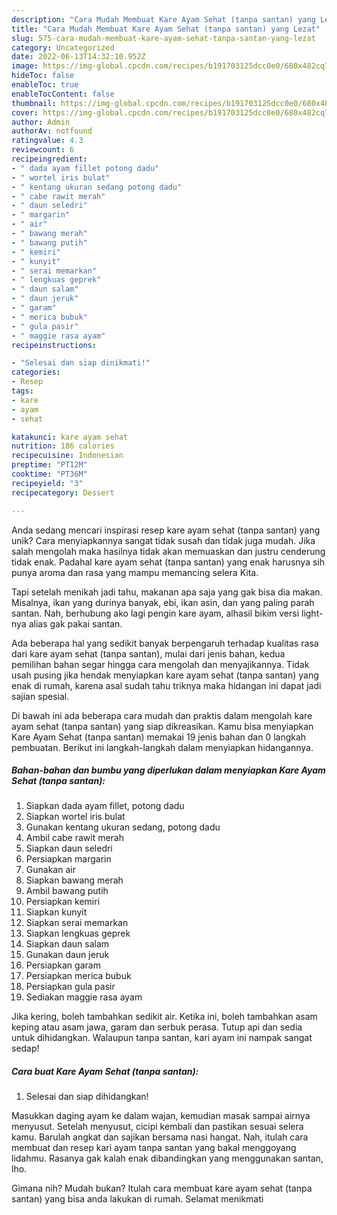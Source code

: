 ```yaml
---
description: "Cara Mudah Membuat Kare Ayam Sehat (tanpa santan) yang Lezat"
title: "Cara Mudah Membuat Kare Ayam Sehat (tanpa santan) yang Lezat"
slug: 575-cara-mudah-membuat-kare-ayam-sehat-tanpa-santan-yang-lezat
category: Uncategorized
date: 2022-06-13T14:32:10.952Z
image: https://img-global.cpcdn.com/recipes/b191703125dcc0e0/680x482cq70/kare-ayam-sehat-tanpa-santan-foto-resep-utama.jpg
hideToc: false
enableToc: true
enableTocContent: false
thumbnail: https://img-global.cpcdn.com/recipes/b191703125dcc0e0/680x482cq70/kare-ayam-sehat-tanpa-santan-foto-resep-utama.jpg
cover: https://img-global.cpcdn.com/recipes/b191703125dcc0e0/680x482cq70/kare-ayam-sehat-tanpa-santan-foto-resep-utama.jpg
author: Admin
authorAv: notfound
ratingvalue: 4.3
reviewcount: 6
recipeingredient:
- " dada ayam fillet potong dadu"
- " wortel iris bulat"
- " kentang ukuran sedang potong dadu"
- " cabe rawit merah"
- " daun seledri"
- " margarin"
- " air"
- " bawang merah"
- " bawang putih"
- " kemiri"
- " kunyit"
- " serai memarkan"
- " lengkuas geprek"
- " daun salam"
- " daun jeruk"
- " garam"
- " merica bubuk"
- " gula pasir"
- " maggie rasa ayam"
recipeinstructions:

- "Selesai dan siap dinikmati!"
categories:
- Resep
tags:
- kare
- ayam
- sehat

katakunci: kare ayam sehat 
nutrition: 186 calories
recipecuisine: Indonesian
preptime: "PT12M"
cooktime: "PT36M"
recipeyield: "3"
recipecategory: Dessert

---
```





Anda sedang mencari inspirasi resep kare ayam sehat (tanpa santan) yang unik? Cara menyiapkannya sangat tidak susah dan tidak juga mudah. Jika salah mengolah maka hasilnya tidak akan memuaskan dan justru cenderung tidak enak. Padahal kare ayam sehat (tanpa santan) yang enak harusnya sih punya aroma dan rasa yang mampu memancing selera Kita.





Tapi setelah menikah jadi tahu, makanan apa saja yang gak bisa dia makan. Misalnya, ikan yang durinya banyak, ebi, ikan asin, dan yang paling parah santan. Nah, berhubung ako lagi pengin kare ayam, alhasil bikim versi light-nya alias gak pakai santan.

Ada beberapa hal yang sedikit banyak berpengaruh terhadap kualitas rasa dari kare ayam sehat (tanpa santan), mulai dari jenis bahan, kedua pemilihan bahan segar hingga cara mengolah dan menyajikannya. Tidak usah pusing jika hendak menyiapkan kare ayam sehat (tanpa santan) yang enak di rumah, karena asal sudah tahu triknya maka hidangan ini dapat jadi sajian spesial.






Di bawah ini ada beberapa cara mudah dan praktis dalam mengolah kare ayam sehat (tanpa santan) yang siap dikreasikan. Kamu bisa menyiapkan Kare Ayam Sehat (tanpa santan) memakai 19 jenis bahan dan 0 langkah pembuatan. Berikut ini langkah-langkah dalam menyiapkan hidangannya.

<!--inarticleads1-->

##### Bahan-bahan dan bumbu yang diperlukan dalam menyiapkan Kare Ayam Sehat (tanpa santan):

1. Siapkan  dada ayam fillet, potong dadu
1. Siapkan  wortel iris bulat
1. Gunakan  kentang ukuran sedang, potong dadu
1. Ambil  cabe rawit merah
1. Siapkan  daun seledri
1. Persiapkan  margarin
1. Gunakan  air
1. Siapkan  bawang merah
1. Ambil  bawang putih
1. Persiapkan  kemiri
1. Siapkan  kunyit
1. Siapkan  serai memarkan
1. Siapkan  lengkuas geprek
1. Siapkan  daun salam
1. Gunakan  daun jeruk
1. Persiapkan  garam
1. Persiapkan  merica bubuk
1. Persiapkan  gula pasir
1. Sediakan  maggie rasa ayam


Jika kering, boleh tambahkan sedikit air. Ketika ini, boleh tambahkan asam keping atau asam jawa, garam dan serbuk perasa. Tutup api dan sedia untuk dihidangkan. Walaupun tanpa santan, kari ayam ini nampak sangat sedap! 

<!--inarticleads2-->

##### Cara buat Kare Ayam Sehat (tanpa santan):


1. Selesai dan siap dihidangkan!

Masukkan daging ayam ke dalam wajan, kemudian masak sampai airnya menyusut. Setelah menyusut, cicipi kembali dan pastikan sesuai selera kamu. Barulah angkat dan sajikan bersama nasi hangat. Nah, itulah cara membuat dan resep kari ayam tanpa santan yang bakal menggoyang lidahmu. Rasanya gak kalah enak dibandingkan yang menggunakan santan, lho. 

Gimana nih? Mudah bukan? Itulah cara membuat kare ayam sehat (tanpa santan) yang bisa anda lakukan di rumah. Selamat menikmati
